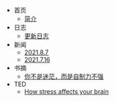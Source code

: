 * 首页
  * [简介](/README.md)
* 日志
  * [更新日志](/log.md)
* 新闻
    * [2021.8.7](/210807.md)
    * [2021.7.16](/210716.md)
* 书摘
  * [你不是迷茫，而是自制力不强](/nibus.md)
* TED
  * [How stress affects your brain]()

